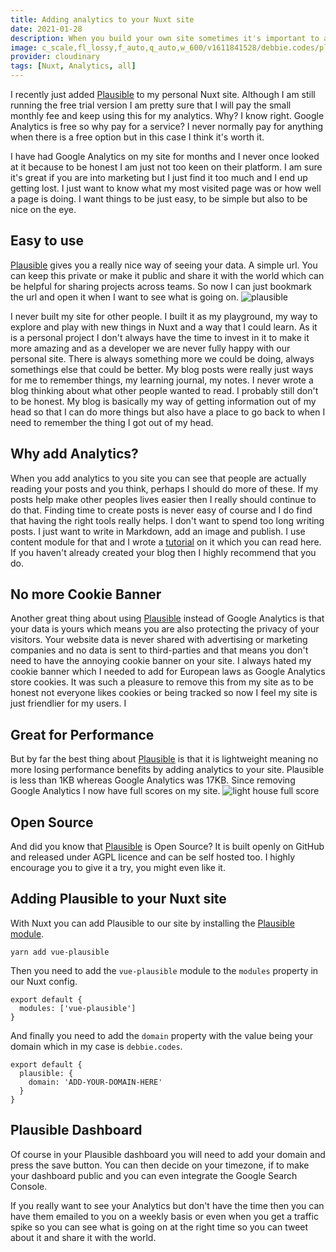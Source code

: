 ```yaml
---
title: Adding analytics to your Nuxt site
date: 2021-01-28
description: When you build your own site sometimes it's important to add analytics to see what is doing well, what your audience is spending time and perhaps find ways of improving your site
image: c_scale,fl_lossy,f_auto,q_auto,w_600/v1611841528/debbie.codes/plausible_laomvr
provider: cloudinary
tags: [Nuxt, Analytics, all]
---
```


I recently just added [Plausible](https://plausible.io/) to my personal Nuxt site. Although I am still running the free trial version I am pretty sure that I will pay the small monthly fee and keep using this for my analytics. Why? I know right. Google Analytics is free so why pay for a service? I never normally pay for anything when there is a free option but in this case I think it's worth it.

I have had Google Analytics on my site for months and I never once looked at it because to be honest I am just not too keen on their platform. I am sure it's great if you are into marketing but I just find it too much and I end up getting lost. I just want to know what my most visited page was or how well a page is doing. I want things to be just easy, to be simple but also to be nice on the eye.

## Easy to use

[Plausible](https://plausible.io/) gives you a really nice way of seeing your data. A simple url. You can keep this private or make it public and share it with the world which can be helpful for sharing projects across teams. So now I can just bookmark the url and open it when I want to see what is going on. ![plausible](https://res.cloudinary.com/debsobrien/image/upload/c_scale,fl_lossy,f_auto,q_auto,r_10,w_1200/v1611841528/debbie.codes/plausible_laomvr.png)

I never built my site for other people. I built it as my playground, my way to explore and play with new things in Nuxt and a way that I could learn. As it is a personal project I don't always have the time to invest in it to make it more amazing and as a developer we are never fully happy with our personal site. There is always something more we could be doing, always somethings else that could be better. My blog posts were really just ways for me to remember things, my learning journal, my notes. I never wrote a blog thinking about what other people wanted to read. I probably still don't to be honest. My blog is basically my way of getting information out of my head so that I can do more things but also have a place to go back to when I need to remember the thing I got out of my head.

## Why add Analytics?

When you add analytics to you site you can see that people are actually reading your posts and you think, perhaps I should do more of these. If my posts help make other peoples lives easier then I really should continue to do that. Finding time to create posts is never easy of course and I do find that having the right tools really helps. I don't want to spend too long writing posts. I just want to write in Markdown, add an image and publish. I use content module for that and I wrote a [tutorial](https://nuxtjs.org/blog/creating-blog-with-nuxt-content) on it which you can read here. If you haven't already created your blog then I highly recommend that you do.

## No more Cookie Banner

Another great thing about using [Plausible](https://plausible.io/) instead of Google Analytics is that your data is yours which means you are also protecting the privacy of your visitors. Your website data is never shared with advertising or marketing companies and no data is sent to third-parties and that means you don't need to have the annoying cookie banner on your site. I always hated my cookie banner which I needed to add for European laws as Google Analytics store cookies. It was such a pleasure to remove this from my site as to be honest not everyone likes cookies or being tracked so now I feel my site is just friendlier for my users. I

## Great for Performance

But by far the best thing about [Plausible](https://plausible.io/) is that it is lightweight meaning no more losing performance benefits by adding analytics to your site. Plausible is less than 1KB whereas Google Analytics was 17KB. Since removing Google Analytics I now have full scores on my site. ![light house full score](https://res.cloudinary.com/debsobrien/image/upload/c_scale,fl_lossy,f_auto,q_auto,r_10,w_1200/v1611841869/debbie.codes/performance_we5uhd.png)

## Open Source

And did you know that [Plausible](https://plausible.io/) is Open Source? It is built openly on GitHub and released under AGPL licence and can be self hosted too. I highly encourage you to give it a try, you might even like it.

## Adding Plausible to your Nuxt site

With Nuxt you can add Plausible to our site by installing the [Plausible module](https://github.com/moritzsternemann/vue-plausible).

```bash{}[]
yarn add vue-plausible
```

Then you need to add the `vue-plausible` module to the `modules` property in our Nuxt config.

```js{}[nuxt.config.js]
export default {
  modules: ['vue-plausible']
}
```

And finally you need to add the `domain` property with the value being your domain which in my case is `debbie.codes`.

```js{}[nuxt.config.js]
export default {
  plausible: {
    domain: 'ADD-YOUR-DOMAIN-HERE'
  }
}
```

## Plausible Dashboard

Of course in your Plausible dashboard you will need to add your domain and press the save button. You can then decide on your timezone, if to make your dashboard public and you can even integrate the Google Search Console.

If you really want to see your Analytics but don't have the time then you can have them emailed to you on a weekly basis or even when you get a traffic spike so you can see what is going on at the right time so you can tweet about it and share it with the world.
